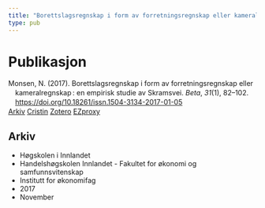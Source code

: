 ```yaml
---
title: "Borettslagsregnskap i form av forretningsregnskap eller kameralregnskap : en empirisk studie av Skramsvei"
type: pub
---
```

<h1>Publikasjon</h1>
<article id="csl-bib-container-9RXDK9LQ" class="csl-bib-container">
  <div class="csl-bib-body" style="line-height: 1.35; padding-left: 1em; text-indent:-1em;">
  <div class="csl-entry">Monsen, N. (2017). Borettslagsregnskap i form av forretningsregnskap eller kameralregnskap&#x202F;: en empirisk studie av Skramsvei. <i>Beta</i>, <i>31</i>(1), 82&#x2013;102. <a href="https://doi.org/10.18261/issn.1504-3134-2017-01-05">https://doi.org/10.18261/issn.1504-3134-2017-01-05</a></div>
</div>
  <div class="csl-bib-buttons">
    <a href="#taxonomy-article-9RXDK9LQ" class="csl-bib-button">Arkiv</a>
    <a href="https://app.cristin.no/results/show.jsf?id=1512676" alt="Cristin URL" class="csl-bib-button">Cristin</a>
    <a href="http://zotero.org/groups/5022929/items/9RXDK9LQ" alt="Zotero URL" class="csl-bib-button">Zotero</a>
    <a href="http://ezproxy.inn.no/login?url=https://doi.org/10.18261/issn.1504-3134-2017-01-05" class="csl-bib-button">EZproxy</a>
  </div>
  <div id="csl-bib-meta-container-9RXDK9LQ"></div>
</article>
<div id="csl-bib-meta-9RXDK9LQ" class="csl-bib-meta">
  <article id="taxonomy-article-9RXDK9LQ" class="taxonomy-article">
    <h1>Arkiv</h1>
    <ul>
      <li>Høgskolen i Innlandet</li>
      <li>Handelshøgskolen Innlandet - Fakultet for økonomi og samfunnsvitenskap</li>
      <li>Institutt for økonomifag</li>
      <li>2017</li>
      <li>November</li>
    </ul>
  </article>
</div>
